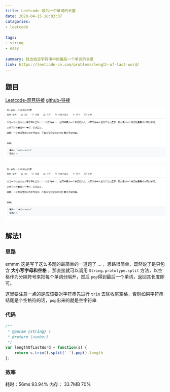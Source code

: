 ```yaml
---
title: Leetcode 最后一个单词的长度
date: 2020-04-15 18:03:37 
catagories: 
- leetcode

tags: 
- string
- easy

summary: 找出给定字符串中的最后一个单词的长度
link: https://leetcode-cn.com/problems/length-of-last-word/
---
```


## 题目
[Leetcode-题目链接](https://leetcode-cn.com/problems/length-of-last-word/)
[github-链接](https://github.com/WenJiang99/leetcode/tree/master/String/lengthOfLastWord)

![](./problem.png)   

![](https://raw.githubusercontent.com/WenJiang99/leetcode/master/String/lengthOfLastWord/problem.png)


## 解法1 

### 思路

emmm 这是写了这么多题的最简单的一道题了 ... ，思路很简单，既然说了是只包含 **大小写字母和空格** ，那直接就可以调用 `String.prototype.split` 方法，以空格作为分隔符号来把每个单词分隔开，然后 `pop`得到最后一个单词，返回其长度即可。

这里要注意一点的是应该要对字符串先进行 `trim` 去除收尾空格，否则如果字符串结尾是个空格符的话，`pop`出来的就是空字符串

### 代码

```js
/**
 * @param {string} s
 * @return {number}
 */
var lengthOfLastWord = function(s) {
    return s.trim().split(' ').pop().length
};
```

### 效率

耗时：56ms 93.94%
内存： 33.7MB 70%